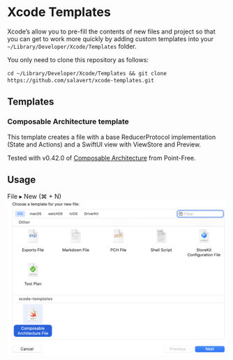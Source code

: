 # Xcode Templates

Xcode’s allow you to pre-fill the contents of new files and project so that you can get to work more quickly by adding custom templates into your `~/Library/Developer/Xcode/Templates` folder.

You only need to clone this repository as follows:

```
cd ~/Library/Developer/Xcode/Templates && git clone https://github.com/salavert/xcode-templates.git
```

## Templates

### Composable Architecture template
This template creates a file with a base ReducerProtocol implementation (State and Actions) and a SwiftUI view with ViewStore and Preview.

Tested with v0.42.0 of [Composable Architecture](https://github.com/pointfreeco/swift-composable-architecture) from Point-Free.

## Usage
File ▸ New (⌘ + N)
<img src="xcode.png" />